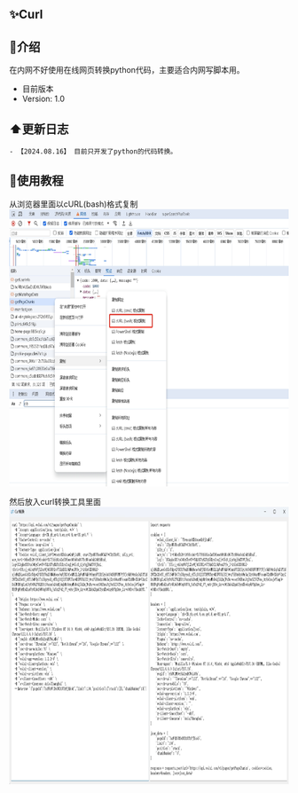## ✨Curl

## 🔷介绍
在内网不好使用在线网页转换python代码，主要适合内网写脚本用。

- 目前版本
- Version: 1.0

## ⬆️更新日志
```
- 【2024.08.16】 目前只开发了python的代码转换。
```

## 🚀使用教程

从浏览器里面以cURL(bash)格式复制
<img src="./img/png1.png" height="500px">

然后放入curl转换工具里面
<img src="/img/png2.png" height="500px">

